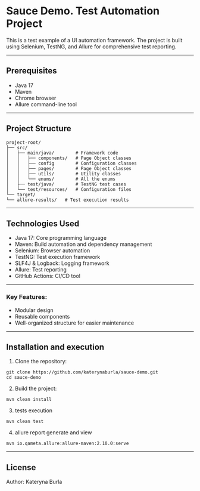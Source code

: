 # Sauce Demo. Test Automation Project

This is a test example of a UI automation framework. 
The project is built using Selenium, TestNG, and Allure for comprehensive test reporting.

---
## Prerequisites
- Java 17
- Maven
- Chrome browser
- Allure command-line tool
---
## Project Structure

```
project-root/
├── src/
│   ├── main/java/        # Framework code
│   │   ├── components/   # Page Object classes
│   │   ├── config        # Configuration classes 
│   │   ├── pages/        # Page Object classes
│   │   ├── utils/        # Utility classes
│   │   └── enums/        # All the enums 
│   ├── test/java/        # TestNG test cases
│   └── test/resources/   # Configuration files
└── target/
└── allure-results/   # Test execution results
```
---
## Technologies Used
 - Java 17: Core programming language
 - Maven: Build automation and dependency management
 - Selenium: Browser automation
 - TestNG: Test execution framework
 - SLF4J & Logback: Logging framework
 - Allure: Test reporting
 - GitHub Actions: CI/CD tool
---
### Key Features:

- Modular design
- Reusable components
- Well-organized structure for easier maintenance
  
---
## Installation and execution

1. Clone the repository:
```
git clone https://github.com/katerynaburla/sauce-demo.git
cd sauce-demo
```
2. Build the project:
```
mvn clean install
```
3. tests execution
```
mvn clean test
```
4. allure report generate and view 
```
mvn io.qameta.allure:allure-maven:2.10.0:serve
```
---
## License
Author: Kateryna Burla

